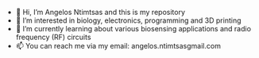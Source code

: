 - 👋 Hi, I’m Angelos Ntimtsas and this is my repository
- 👀 I’m interested in biology, electronics, programming and 3D printing
- 🌱 I’m currently learning about various biosensing applications and radio frequency (RF) circuits
- 📫 You can reach me via my email: angelos.ntimtsas<at>gmail.com

<!---
AngelosNtimtsas/AngelosNtimtsas is a ✨ special ✨ repository because its `README.md` (this file) appears on your GitHub profile.
You can click the Preview link to take a look at your changes.
--->
